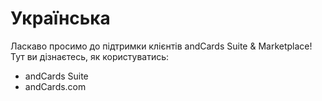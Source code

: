 # Українська

Ласкаво просимо до підтримки клієнтів andCards Suite & Marketplace! Тут ви дізнаєтесь, як користуватись:

* andCards Suite
* andCards.com
